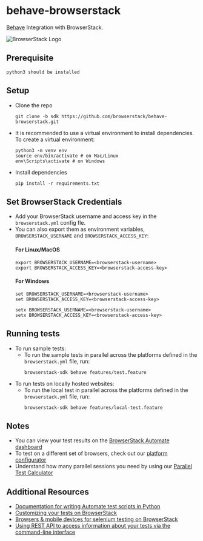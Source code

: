 # behave-browserstack

[Behave](https://github.com/behave/behave) Integration with BrowserStack.

![BrowserStack Logo](https://d98b8t1nnulk5.cloudfront.net/production/images/layout/logo-header.png?1469004780)

## Prerequisite
```
python3 should be installed
```

## Setup

* Clone the repo 
  ```
  git clone -b sdk https://github.com/browserstack/behave-browserstack.git
  ```
* It is recommended to use a virtual environment to install dependencies. To create a virtual environment:
  ```
  python3 -m venv env
  source env/bin/activate # on Mac/Linux
  env\Scripts\activate # on Windows
  ```
* Install dependencies 
  ```
  pip install -r requirements.txt
  ```

## Set BrowserStack Credentials
* Add your BrowserStack username and access key in the `browserstack.yml` config fle.
* You can also export them as environment variables, `BROWSERSTACK_USERNAME` and `BROWSERSTACK_ACCESS_KEY`:
  #### For Linux/MacOS
    ```
    export BROWSERSTACK_USERNAME=<browserstack-username>
    export BROWSERSTACK_ACCESS_KEY=<browserstack-access-key>
    ```
  #### For Windows
    ```
    set BROWSERSTACK_USERNAME=<browserstack-username>
    set BROWSERSTACK_ACCESS_KEY=<browserstack-access-key>
    
    setx BROWSERSTACK_USERNAME=<browserstack-username>
    setx BROWSERSTACK_ACCESS_KEY=<browserstack-access-key>
    ```

## Running tests

* To run sample tests:
  - To run the sample tests in parallel across the platforms defined in the `browserstack.yml` file, run:
    ```
    browserstack-sdk behave features/test.feature
    ```
* To run tests on locally hosted websites:
  - To run the local test in parallel across the platforms defined in the `browserstack.yml` file, run:
    ```
    browserstack-sdk behave features/local-test.feature
    ```

## Notes
* You can view your test results on the [BrowserStack Automate dashboard](https://www.browserstack.com/automate)
* To test on a different set of browsers, check out our [platform configurator](https://www.browserstack.com/docs/automate/selenium/sdk-config-generator)
* Understand how many parallel sessions you need by using our [Parallel Test Calculator](https://www.browserstack.com/automate/parallel-calculator?ref=github)

## Additional Resources
* [Documentation for writing Automate test scripts in Python](https://www.browserstack.com/automate/python)
* [Customizing your tests on BrowserStack](https://www.browserstack.com/automate/capabilities)
* [Browsers & mobile devices for selenium testing on BrowserStack](https://www.browserstack.com/list-of-browsers-and-platforms?product=automate)
* [Using REST API to access information about your tests via the command-line interface](https://www.browserstack.com/automate/rest-api)
